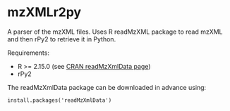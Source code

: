 # mzXMLr2py
A parser of the mzXML files. Uses R readMzXML package to read mzXML and then rPy2 to retrieve it in Python.

Requirements:
* R >= 2.15.0 (see [CRAN readMzXmlData page](https://cran.r-project.org/web/packages/readMzXmlData/))
* rPy2

The readMzXmlData package can be downloaded in advance using:

```{R}
install.packages('readMzXmlData')
```
